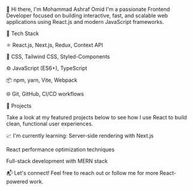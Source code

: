👋 Hi there, I'm Mohammad Ashraf Omid
I'm a passionate Frontend Developer focused on building interactive, fast, and scalable web applications using React.js and modern JavaScript frameworks.
<p>
🧠 Tech Stack
</p>
⚛️ React.js, Next.js, Redux, Context API
<p>
💅 CSS, Tailwind CSS, Styled-Components
</p>
<p>
⚙️ JavaScript (ES6+), TypeScript
</p>
<p>
📦 npm, yarn, Vite, Webpack
</p>
🌐 Git, GitHub, CI/CD workflows
<p>
🚀 Projects
</p>
Take a look at my featured projects below to see how I use React to build clean, functional user experiences.

📈 I'm currently learning:
Server-side rendering with Next.js

React performance optimization techniques

Full-stack development with MERN stack

📬 Let's connect!
Feel free to reach out or follow me for more React-powered work.

###






###
